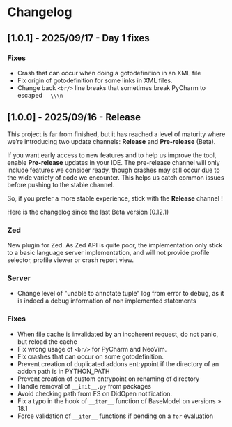 # Changelog

## [1.0.1] - 2025/09/17 - Day 1 fixes

### Fixes

- Crash that can occur when doing a gotodefinition in an XML file
- Fix origin of gotodefinition for some links in XML files.
- Change back `<br/>` line breaks that sometimes break PyCharm to escaped `  \\\n`

## [1.0.0] - 2025/09/16 - Release

This project is far from finished, but it has reached a level of maturity where we’re introducing two update channels: **Release** and **Pre-release** (Beta).

If you want early access to new features and to help us improve the tool, enable **Pre-release** updates in your IDE. The pre-release channel will only include features we consider ready, though crashes may still occur due to the wide variety of code we encounter. This helps us catch common issues before pushing to the stable channel.

So, if you prefer a more stable experience, stick with the **Release** channel !

Here is the changelog since the last Beta version (0.12.1)

### Zed

New plugin for Zed. As Zed API is quite poor, the implementation only stick to a basic language server implementation, and will not provide profile selector, profile viewer or crash report view.

### Server

- Change level of "unable to annotate tuple" log from error to debug, as it is indeed a debug information of non implemented statements

### Fixes

- When file cache is invalidated by an incoherent request, do not panic, but reload the cache
- Fix wrong usage of `<br/>` for PyCharm and NeoVim.
- Fix crashes that can occur on some gotodefinition.
- Prevent creation of duplicated addons entrypoint if the directory of an addon path is in PYTHON_PATH
- Prevent creation of custom entrypoint on renaming of directory
- Handle removal of `__init__.py` from packages
- Avoid checking path from FS on DidOpen notification.
- Fix a typo in the hook of `__iter__` function of BaseModel on versions > 18.1
- Force validation of `__iter__` functions if pending on a `for` evaluation